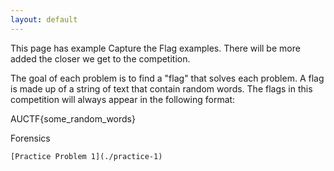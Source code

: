 ```yaml
---
layout: default
---
```


This page has example Capture the Flag examples.  There will be more added the closer we get to the competition.

The goal of each problem is to find a "flag" that solves each problem.  A flag is made up of a string of text that contain random words.  The flags in this competition will always appear in the following format:

AUCTF{some_random_words}


Forensics

    [Practice Problem 1](./practice-1)
